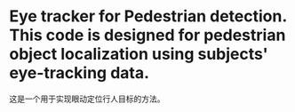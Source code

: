 # Eye tracker for Pedestrian detection. This code is designed for pedestrian object localization using subjects' eye-tracking data. 
这是一个用于实现眼动定位行人目标的方法。
